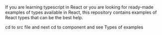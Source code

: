 If you are learning typescript in React or you are looking for ready-made examples of types available in React, this repository contains examples of React types that can be the best help.

cd to src file and next cd to component and see Types of examples
